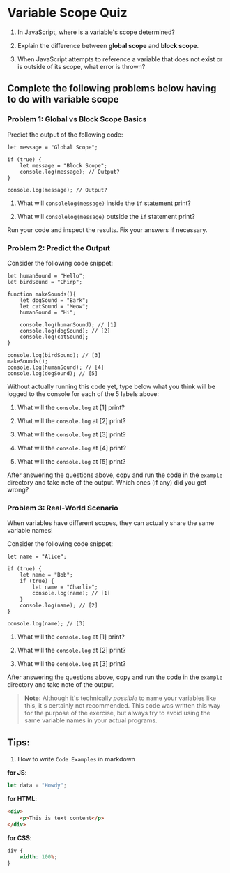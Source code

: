 # Variable Scope Quiz

1. In JavaScript, where is a variable's scope determined?

2. Explain the difference between **global scope** and **block scope**.

3. When JavaScript attempts to reference a variable that does not exist or is outside of its scope, what error is thrown?

## Complete the following problems below having to do with variable scope

### Problem 1: Global vs Block Scope Basics

Predict the output of the following code:

    let message = "Global Scope";

    if (true) {
        let message = "Block Scope";
        console.log(message); // Output?
    }

    console.log(message); // Output?

1. What will `consolelog(message)` inside the `if` statement print?

2. What will `consolelog(message)` outside the `if` statement print?

Run your code and inspect the results. Fix your answers if necessary.

### Problem 2: Predict the Output

Consider the following code snippet:

    let humanSound = "Hello";
    let birdSound = "Chirp";

    function makeSounds(){
        let dogSound = "Bark";
        let catSound = "Meow";
        humanSound = "Hi";

        console.log(humanSound); // [1]
        console.log(dogSound); // [2]
        console.log(catSound);
    }

    console.log(birdSound); // [3]
    makeSounds();
    console.log(humanSound); // [4]
    console.log(dogSound); // [5]

Without actually running this code yet, type below what you think will be logged to the console for each of the 5 labels above:

1. What will the `console.log` at [1] print?

2. What will the `console.log` at [2] print?

3. What will the `console.log` at [3] print?

4. What will the `console.log` at [4] print?

5. What will the `console.log` at [5] print?

After answering the questions above, copy and run the code in the `example` directory and take note of the output. Which ones (if any) did you get wrong?

### Problem 3: Real-World Scenario

When variables have different scopes, they can actually share the same variable names!

Consider the following code snippet:

    let name = "Alice";

    if (true) {
        let name = "Bob";
        if (true) {
            let name = "Charlie";
            console.log(name); // [1]
        }
        console.log(name); // [2]
    }

    console.log(name); // [3]

1. What will the `console.log` at [1] print?

2. What will the `console.log` at [2] print?

3. What will the `console.log` at [3] print?

After answering the questions above, copy and run the code in the `example` directory and take note of the output.

> **Note:** Although it's technically _possible_ to name your variables like this, it's certainly not recommended. This code was written this way for the purpose of the exercise, but always try to avoid using the same variable names in your actual programs.

## Tips:

1. How to write `Code Examples` in markdown

**for JS**:

```javascript
let data = "Howdy";
```

**for HTML**:

```html
<div>
    <p>This is text content</p>
</div>
```

**for CSS**:

```css
div {
    width: 100%;
}
```
